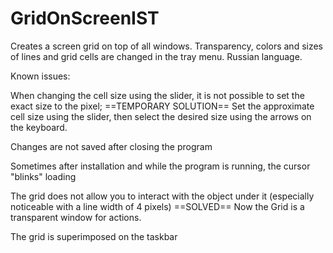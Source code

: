 # GridOnScreenIST
Creates a screen grid on top of all windows. Transparency, colors and sizes of lines and grid cells are changed in the tray menu.
Russian language.

Known issues:

When changing the cell size using the slider, it is not possible to set the exact size to the pixel;
==TEMPORARY SOLUTION==
Set the approximate cell size using the slider, then select the desired size using the arrows on the keyboard.

Changes are not saved after closing the program

Sometimes after installation and while the program is running, the cursor
"blinks" loading

The grid does not allow you to interact with the object under it (especially noticeable with a line width of 4 pixels)
==SOLVED==
Now the Grid is a transparent window for actions.

The grid is superimposed on the taskbar
